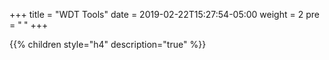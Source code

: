 +++
title = "WDT Tools"
date = 2019-02-22T15:27:54-05:00
weight = 2
pre = "<b> </b>"
+++

{{% children style="h4" description="true" %}}
